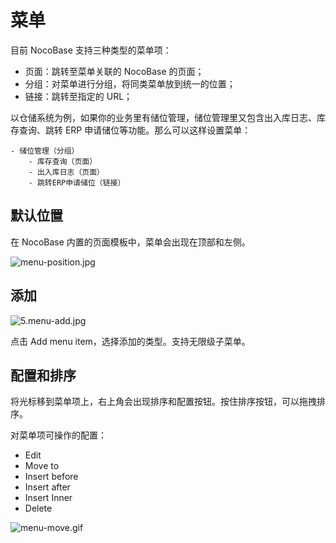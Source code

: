 # 菜单

目前 NocoBase 支持三种类型的菜单项：

- 页面：跳转至菜单关联的 NocoBase 的页面；
- 分组：对菜单进行分组，将同类菜单放到统一的位置；
- 链接：跳转至指定的 URL；

以仓储系统为例，如果你的业务里有储位管理，储位管理里又包含出入库日志、库存查询、跳转 ERP 申请储位等功能。那么可以这样设置菜单：

```
- 储位管理（分组）
    - 库存查询（页面）
    - 出入库日志（页面）
    - 跳转ERP申请储位（链接）
```

## 默认位置

在 NocoBase 内置的页面模板中，菜单会出现在顶部和左侧。

![menu-position.jpg](https://static-docs.nocobase.com/d4d0a34c74684c988e369abf5a227186.jpg)

## 添加

![5.menu-add.jpg](https://static-docs.nocobase.com/c11557b3bed06be90b98e395c94f7fc7.jpg)

点击 Add menu item，选择添加的类型。支持无限级子菜单。

## 配置和排序

将光标移到菜单项上，右上角会出现排序和配置按钮。按住排序按钮，可以拖拽排序。

对菜单项可操作的配置：

- Edit
- Move to
- Insert before
- Insert after
- Insert Inner
- Delete

![menu-move.gif](https://static-docs.nocobase.com/ffd21aebbbd1b10a5138ada9727d33a8.gif)